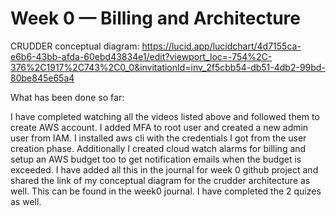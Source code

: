 # Week 0 — Billing and Architecture

CRUDDER conceptual diagram:
https://lucid.app/lucidchart/4d7155ca-e6b6-43bb-afda-60ebd43834e1/edit?viewport_loc=-754%2C-376%2C1917%2C743%2C0_0&invitationId=inv_2f5cbb54-db51-4db2-99bd-80be845e65a4

What has been done so far:

I have completed watching all the videos listed above and followed them to create AWS account. I added MFA to root user and created a new admin user from IAM. I installed aws cli with the credentials I got from the user creation phase. Additionally I created cloud watch alarms for billing and setup an AWS budget too to get notification emails when the budget is exceeded. I have added all this in the journal for week 0 github project and shared the link of my conceptual diagram for the crudder architecture as well. This can be found in the week0 journal. I have completed the 2 quizes as well.
